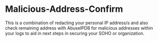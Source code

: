 # Malicious-Address-Confirm
 This is a combination of redacting your personal IP address/s and also check remaining address with AbuseIPDB for malicious addresses within your logs to aid in next steps in securing your SOHO or organization.
